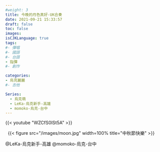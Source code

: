 ```yaml
---
#weight: 3
title: 今晚的月色真好-UK合奏
date: 2021-09-21 15:33:57
draft: false
toc: false
images:
isCJKLanguage: true
tags:
#- 彈唱
#- 國語
#- 台語
- 指彈
#- 創作

categories:
- 烏克麗麗
#- 吉他

Series:
  - 烏克萌
  - LeKa-烏克新手-高雄
  - momoko-烏克-台中
---
```




{{< youtube "WZCfS0ISt5A" >}}

&nbsp;
{{< figure src="/images/moon.jpg" width=100% title="中秋節快樂" >}}

@LeKa-烏克新手-高雄
@momoko-烏克-台中
